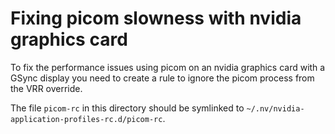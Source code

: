 # Fixing picom slowness with nvidia graphics card

To fix the performance issues using picom on an nvidia graphics card with a GSync display you need to create a rule to ignore the picom process from the VRR override.

The file `picom-rc` in this directory should be symlinked to `~/.nv/nvidia-application-profiles-rc.d/picom-rc`.
